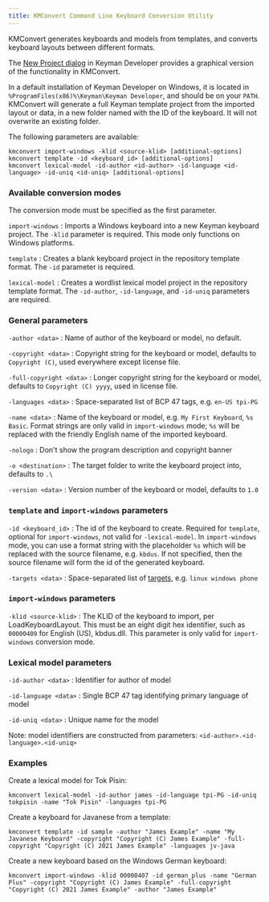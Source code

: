 ```yaml
---
title: KMConvert Command Line Keyboard Conversion Utility
---
```


KMConvert generates keyboards and models from templates, and converts keyboard
layouts between different formats.

The [New Project dialog](new-project) in Keyman Developer provides a graphical
version of the functionality in KMConvert.

In a default installation of Keyman Developer on Windows, it is located in
`%ProgramFiles(x86)%\Keyman\Keyman Developer`, and should be on your `PATH`.
KMConvert will generate a full Keyman template project from the imported layout
or data, in a new folder named with the ID of the keyboard. It will not
overwrite an existing folder.

The following parameters are available:

```shell
kmconvert import-windows -klid <source-klid> [additional-options]
kmconvert template -id <keyboard_id> [additional-options]
kmconvert lexical-model -id-author <id-author> -id-language <id-language> -id-uniq <id-uniq> [additional-options]
```

### Available conversion modes

The conversion mode must be specified as the first parameter.

`import-windows`
: Imports a Windows keyboard into a new Keyman keyboard project. The `-klid`
parameter is required. This mode only functions on Windows platforms.

`template`
: Creates a blank keyboard project in the repository template format. The `-id`
parameter is required.

`lexical-model`
: Creates a wordlist lexical model project in the repository template format.
The `-id-author`, `-id-language`, and `-id-uniq` parameters are required.

### General parameters

`-author <data>`
: Name of author of the keyboard or model, no default.

`-copyright <data>`
: Copyright string for the keyboard or model, defaults to `Copyright (C)`,
  used everywhere except license file.

`-full-copyright <data>`
: Longer copyright string for the keyboard or model, defaults to
  `Copyright (C) yyyy`, used in license file.

`-languages <data>`
: Space-separated list of BCP 47 tags, e.g. `en-US tpi-PG`

`-name <data>`
: Name of the keyboard or model, e.g. `My First Keyboard`, `%s Basic`. Format
strings are only valid in `import-windows` mode; `%s` will be replaced with the
friendly English name of the imported keyboard.

`-nologo`
: Don't show the program description and copyright banner

`-o <destination>`
: The target folder to write the keyboard project into, defaults to `.\`

`-version <data>`
: Version number of the keyboard or model, defaults to `1.0`

### `template` and `import-windows` parameters

`-id <keyboard_id>`
: The id of the keyboard to create. Required for `template`, optional for
`import-windows`, not valid for `-lexical-model`. In `import-windows` mode, you
can use a format string with the placeholder `%s` which will be replaced with
the source filename, e.g. `kbdus`. If not specified, then the source filename
will form the id of the generated keyboard.

`-targets <data>`
: Space-separated list of [targets](/developer/language/reference/targets), e.g.
`linux windows phone`

### `import-windows` parameters

`-klid <source-klid>`
: The KLID of the keyboard to import, per LoadKeyboardLayout. This must be an
eight digit hex identifier, such as `00000409` for English (US), kbdus.dll. This
parameter is only valid for `import-windows` conversion mode.

### Lexical model parameters

`-id-author <data>`
: Identifier for author of model

`-id-language <data>`
: Single BCP 47 tag identifying primary language of model

`-id-uniq <data>`
: Unique name for the model

Note: model identifiers are constructed from parameters:
`<id-author>.<id-language>.<id-uniq>`

### Examples

Create a lexical model for Tok Pisin:

```shell
kmconvert lexical-model -id-author james -id-language tpi-PG -id-uniq tokpisin -name "Tok Pisin" -languages tpi-PG
```

Create a keyboard for Javanese from a template:

```shell
kmconvert template -id sample -author "James Example" -name "My Javanese Keyboard" -copyright "Copyright (C) James Example" -full-copyright "Copyright (C) 2021 James Example" -languages jv-java
```

Create a new keyboard based on the Windows German keyboard:

```shell
kmconvert import-windows -klid 00000407 -id german_plus -name "German Plus" -copyright "Copyright (C) James Example" -full-copyright "Copyright (C) 2021 James Example" -author "James Example"
```
